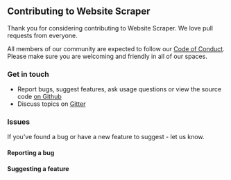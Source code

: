 ## Contributing to Website Scraper

Thank you for considering contributing to Website Scraper. We love pull requests from everyone.

All members of our community are expected to follow our [Code of Conduct](https://github.com/website-scraper/node-website-scraper/blob/master/CODE_OF_CONDUCT.md). Please make sure you are welcoming and friendly in all of our spaces.

### Get in touch
* Report bugs, suggest features, ask usage questions or view the source code [on Github](https://github.com/website-scraper/node-website-scraper)
* Discuss topics on [Gitter](https://gitter.im/website-scraper/node-website-scraper)

### Issues
If you've found a bug or have a new feature to suggest - let us know.

#### Reporting a bug


#### Suggesting a feature
